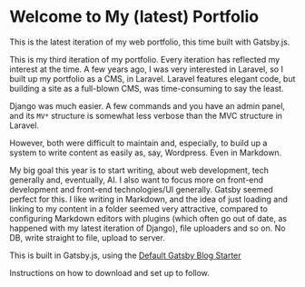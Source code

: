 # Welcome to My (latest) Portfolio

This is the latest iteration of my web portfolio, this time built with Gatsby.js. 

This is my third iteration of my portfolio. Every iteration has reflected my interest at the time. A few years ago, I was very interested in Laravel, so I built up my portfolio as a CMS, in Laravel. Laravel features elegant code, but building a site as a full-blown CMS, was time-consuming to say the least. 

Django was much easier. A few commands and you have an admin panel, and its `MV*` structure is somewhat less verbose than the MVC structure in Laravel. 

However, both were difficult to maintain and, especially, to build up a system to write content as easily as, say, Wordpress. Even in Markdown. 

My big goal this year is to start writing, about web development, tech generally and, eventually, AI. I also want to focus more on front-end development and front-end technologies/UI generally. Gatsby seemed perfect for this. I like writing in Markdown, and the idea of just loading and linking to my content in a folder seemed very attractive, compared to configuring Markdown editors with plugins (which often go out of date, as happened with my latest iteration of Django), file uploaders and so on. No DB, write straight to file, upload to server. 

This is built in Gatsby.js, using the <a href="https://github.com/gatsbyjs/gatsby-starter-blog">Default Gatsby Blog Starter</a>

Instructions on how to download and set up to follow. 